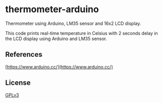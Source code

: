 # thermometer-arduino
Thermometer using Arduino, LM35 sensor and 16x2 LCD display.

This code prints real-time temperature in Celsius with 
2 seconds delay in the LCD display using Arduino and LM35 sensor.

## References

[https://www.arduino.cc/](https://www.arduino.cc/)

## License

[GPLv3](https://github.com/vxrnxk/thermometer-arduino/blob/main/LICENSE)
